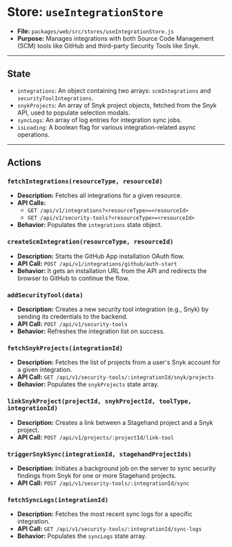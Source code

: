 # Store: `useIntegrationStore`

*   **File:** `packages/web/src/stores/useIntegrationStore.js`
*   **Purpose:** Manages integrations with both Source Code Management (SCM) tools like GitHub and third-party Security Tools like Snyk.

---

## State

*   `integrations`: An object containing two arrays: `scmIntegrations` and `securityToolIntegrations`.
*   `snykProjects`: An array of Snyk project objects, fetched from the Snyk API, used to populate selection modals.
*   `syncLogs`: An array of log entries for integration sync jobs.
*   `isLoading`: A boolean flag for various integration-related async operations.

---

## Actions

### `fetchIntegrations(resourceType, resourceId)`
*   **Description:** Fetches all integrations for a given resource.
*   **API Calls:**
    *   `GET /api/v1/integrations?<resourceType>=<resourceId>`
    *   `GET /api/v1/security-tools?<resourceType>=<resourceId>`
*   **Behavior:** Populates the `integrations` state object.

### `createScmIntegration(resourceType, resourceId)`
*   **Description:** Starts the GitHub App installation OAuth flow.
*   **API Call:** `POST /api/v1/integrations/github/auth-start`
*   **Behavior:** It gets an installation URL from the API and redirects the browser to GitHub to continue the flow.

### `addSecurityTool(data)`
*   **Description:** Creates a new security tool integration (e.g., Snyk) by sending its credentials to the backend.
*   **API Call:** `POST /api/v1/security-tools`
*   **Behavior:** Refreshes the integration list on success.

### `fetchSnykProjects(integrationId)`
*   **Description:** Fetches the list of projects from a user's Snyk account for a given integration.
*   **API Call:** `GET /api/v1/security-tools/:integrationId/snyk/projects`
*   **Behavior:** Populates the `snykProjects` state array.

### `linkSnykProject(projectId, snykProjectId, toolType, integrationId)`
*   **Description:** Creates a link between a Stagehand project and a Snyk project.
*   **API Call:** `POST /api/v1/projects/:projectId/link-tool`

### `triggerSnykSync(integrationId, stagehandProjectIds)`
*   **Description:** Initiates a background job on the server to sync security findings from Snyk for one or more Stagehand projects.
*   **API Call:** `POST /api/v1/security-tools/:integrationId/sync`

### `fetchSyncLogs(integrationId)`
*   **Description:** Fetches the most recent sync logs for a specific integration.
*   **API Call:** `GET /api/v1/security-tools/:integrationId/sync-logs`
*   **Behavior:** Populates the `syncLogs` state array. 